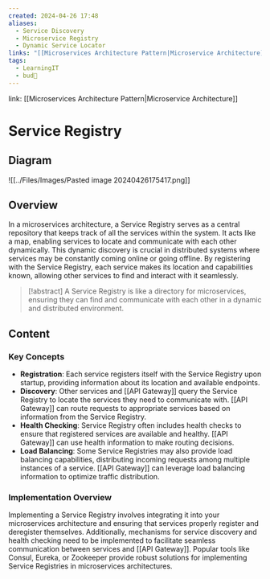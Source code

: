 ```yaml
---
created: 2024-04-26 17:48
aliases:
  - Service Discovery
  - Microservice Registry
  - Dynamic Service Locator
links: "[[Microservices Architecture Pattern|Microservice Architecture]]"
tags:
  - LearningIT
  - bud🌿
---
```

link: [[Microservices Architecture Pattern|Microservice Architecture]]

# Service Registry

## Diagram

![[../Files/Images/Pasted image 20240426175417.png]]

## Overview

In a microservices architecture, a Service Registry serves as a central repository that keeps track of all the services within the system. It acts like a map, enabling services to locate and communicate with each other dynamically. This dynamic discovery is crucial in distributed systems where services may be constantly coming online or going offline. By registering with the Service Registry, each service makes its location and capabilities known, allowing other services to find and interact with it seamlessly.

> [!abstract] 
> A Service Registry is like a directory for microservices, ensuring they can find and communicate with each other in a dynamic and distributed environment.

## Content

### Key Concepts

- **Registration**: Each service registers itself with the Service Registry upon startup, providing information about its location and available endpoints.
- **Discovery**: Other services and [[API Gateway]] query the Service Registry to locate the services they need to communicate with. [[API Gateway]] can route requests to appropriate services based on information from the Service Registry.
- **Health Checking**: Service Registry often includes health checks to ensure that registered services are available and healthy. [[API Gateway]] can use health information to make routing decisions.
- **Load Balancing**: Some Service Registries may also provide load balancing capabilities, distributing incoming requests among multiple instances of a service. [[API Gateway]] can leverage load balancing information to optimize traffic distribution.


### Implementation Overview

Implementing a Service Registry involves integrating it into your microservices architecture and ensuring that services properly register and deregister themselves. Additionally, mechanisms for service discovery and health checking need to be implemented to facilitate seamless communication between services and [[API Gateway]]. Popular tools like Consul, Eureka, or Zookeeper provide robust solutions for implementing Service Registries in microservices architectures.


